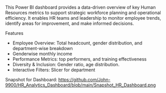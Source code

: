 This Power BI dashboard provides a data-driven overview of key Human Resources metrics to support strategic workforce planning and operational efficiency. It enables HR teams and leadership to monitor employee trends, identify areas for improvement, and make informed decisions.

Features
- Employee Overview: Total headcount, gender distribution, and department-wise breakdown
- Genderwise monthly income
- Performance Metrics: top performers, and training effectiveness
- Diversity & Inclusion: Gender ratio, age distribution.
- Interactive Filters: Slicer for department

Snapshot for Dashboard:
https://github.com/John-9900/HR_Analytics_Dashboard/blob/main/Snapshot_HR_Dashboard.png
